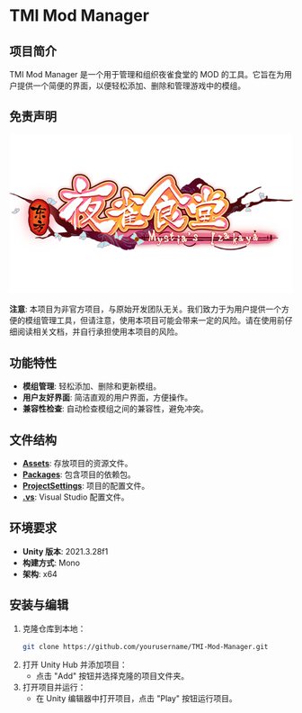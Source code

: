 # TMI Mod Manager

## 项目简介
TMI Mod Manager 是一个用于管理和组织夜雀食堂的 MOD 的工具。它旨在为用户提供一个简便的界面，以便轻松添加、删除和管理游戏中的模组。

## 免责声明

![image](Assets/Images/HeaderLogo.png)

**注意**: 本项目为非官方项目，与原始开发团队无关。我们致力于为用户提供一个方便的模组管理工具，但请注意，使用本项目可能会带来一定的风险。请在使用前仔细阅读相关文档，并自行承担使用本项目的风险。

## 功能特性
- **模组管理**: 轻松添加、删除和更新模组。
- **用户友好界面**: 简洁直观的用户界面，方便操作。
- **兼容性检查**: 自动检查模组之间的兼容性，避免冲突。

## 文件结构
- [**Assets**](Assets): 存放项目的资源文件。
- [**Packages**](Packages): 包含项目的依赖包。
- [**ProjectSettings**](ProjectSettings): 项目的配置文件。
- [**.vs**](.vs): Visual Studio 配置文件。

## 环境要求
- **Unity 版本**: 2021.3.28f1
- **构建方式**: Mono
- **架构**: x64

## 安装与编辑
1. 克隆仓库到本地：
    ```bash
    git clone https://github.com/yourusername/TMI-Mod-Manager.git
    ```
2. 打开 Unity Hub 并添加项目：
    - 点击 "Add" 按钮并选择克隆的项目文件夹。
3. 打开项目并运行：
    - 在 Unity 编辑器中打开项目，点击 "Play" 按钮运行项目。

